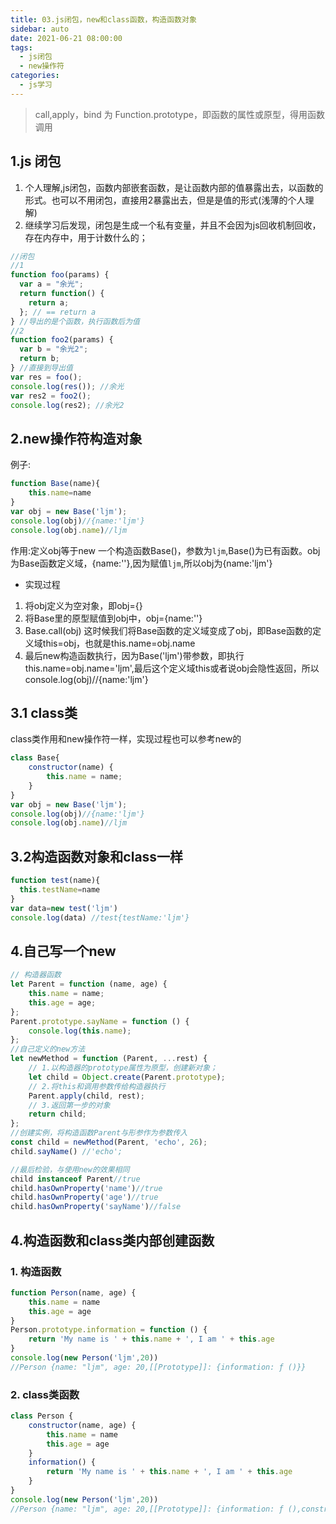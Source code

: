 ```yaml
---
title: 03.js闭包，new和class函数，构造函数对象
sidebar: auto
date: 2021-06-21 08:00:00
tags:
  - js闭包
  - new操作符
categories:
  - js学习
---
```


> call,apply，bind 为 Function.prototype，即函数的属性或原型，得用函数调用

<!-- more -->
## 1.js 闭包

1. 个人理解,js闭包，函数内部嵌套函数，是让函数内部的值暴露出去，以函数的形式。也可以不用闭包，直接用2暴露出去，但是是值的形式(浅薄的个人理解)
2. 继续学习后发现，闭包是生成一个私有变量，并且不会因为js回收机制回收，存在内存中，用于计数什么的；

```js
//闭包
//1
function foo(params) {
  var a = "余光";
  return function() {
    return a;
  }; // == return a
} //导出的是个函数，执行函数后为值
//2
function foo2(params) {
  var b = "余光2";
  return b;
} //直接到导出值
var res = foo();
console.log(res()); //余光
var res2 = foo2();
console.log(res2); //余光2
```

## 2.new操作符构造对象
例子:
```js
function Base(name){
    this.name=name
}
var obj = new Base('ljm');
console.log(obj)//{name:'ljm'}
console.log(obj.name)//ljm
```
作用:定义obj等于new 一个构造函数Base()，参数为`ljm`,Base()为已有函数。obj为Base函数定义域，{name:''},因为赋值`ljm`,所以obj为{name:'ljm'}
- 实现过程
1. 将obj定义为空对象，即obj={}
2. 将Base里的原型赋值到obj中，obj={name:''}
3. Base.call(obj) 这时候我们将Base函数的定义域变成了obj，即Base函数的定义域this=obj，也就是this.name=obj.name
4. 最后new构造函数执行，因为Base('ljm')带参数，即执行this.name=obj.name='ljm',最后这个定义域this或者说obj会隐性返回，所以console.log(obj)//{name:'ljm'}

## 3.1 class类
class类作用和new操作符一样，实现过程也可以参考new的
```js
class Base{
    constructor(name) {
        this.name = name;
    }
}
var obj = new Base('ljm');
console.log(obj)//{name:'ljm'}
console.log(obj.name)//ljm
```

## 3.2构造函数对象和class一样
```js
function test(name){
  this.testName=name
}
var data=new test('ljm')
console.log(data) //test{testName:'ljm'}
```

## 4.自己写一个new
```js
// 构造器函数
let Parent = function (name, age) {
    this.name = name;
    this.age = age;
};
Parent.prototype.sayName = function () {
    console.log(this.name);
};
//自己定义的new方法
let newMethod = function (Parent, ...rest) {
    // 1.以构造器的prototype属性为原型，创建新对象；
    let child = Object.create(Parent.prototype);
    // 2.将this和调用参数传给构造器执行
    Parent.apply(child, rest);
    // 3.返回第一步的对象
    return child;
};
//创建实例，将构造函数Parent与形参作为参数传入
const child = newMethod(Parent, 'echo', 26);
child.sayName() //'echo';

//最后检验，与使用new的效果相同
child instanceof Parent//true
child.hasOwnProperty('name')//true
child.hasOwnProperty('age')//true
child.hasOwnProperty('sayName')//false

```


 
<!-- 以这种方式调用构造函数实际上会经历以下 4个步骤：
1. 创建一个新对象；
2. 将构造函数的作用域赋给新对象（因此 this 就指向了这个新对象） ；
3. 执行构造函数中的代码（为这个新对象添加属性） ；
4. 返回新对象。 -->



## 4.构造函数和class类内部创建函数
### 1. 构造函数
```js
function Person(name, age) {
    this.name = name
    this.age = age
}
Person.prototype.information = function () {
    return 'My name is ' + this.name + ', I am ' + this.age
}
console.log(new Person('ljm',20))
//Person {name: "ljm", age: 20,[[Prototype]]: {information: ƒ ()}} 
```

### 2. class类函数
```js
class Person {
    constructor(name, age) {
        this.name = name
        this.age = age
    }
    information() {
        return 'My name is ' + this.name + ', I am ' + this.age
    }
}
console.log(new Person('ljm',20))
//Person {name: "ljm", age: 20,[[Prototype]]: {information: ƒ (),constructor: class Person}} 
```
